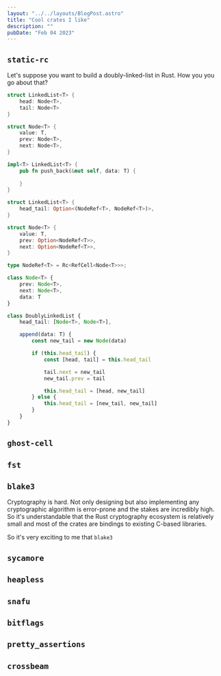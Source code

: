 ```yaml
---
layout: "../../layouts/BlogPost.astro"
title: "Cool crates I like"
description: ""
pubDate: "Feb 04 2023"
---
```


## `static-rc`

Let's suppose you want to build a doubly-linked-list in Rust. How you you go about that?

```rust
struct LinkedList<T> {
    head: Node<T>,
    tail: Node<T>
}

struct Node<T> {
    value: T,
    prev: Node<T>,
    next: Node<T>,
}
```

```rust
impl<T> LinkedList<T> {
    pub fn push_back(&mut self, data: T) {
        
    }
}
```




```rust
struct LinkedList<T> {
    head_tail: Option<(NodeRef<T>, NodeRef<T>)>,
}

struct Node<T> {
    value: T,
    prev: Option<NodeRef<T>>,
    next: Option<NodeRef<T>>,
}

type NodeRef<T> = Rc<RefCell<Node<T>>>;
```








```typescript
class Node<T> {
    prev: Node<T>,
    next: Node<T>,
    data: T
}

class DoublyLinkedList {
    head_tail: [Node<T>, Node<T>],

    append(data: T) {
        const new_tail = new Node(data)

        if (this.head_tail) {
            const [head, tail] = this.head_tail

            tail.next = new_tail
            new_tail.prev = tail

            this.head_tail = [head, new_tail] 
        } else {
            this.head_tail = [new_tail, new_tail] 
        }
    }
}
```

## `ghost-cell`

## `fst`

## `blake3`

Cryptography is hard. Not only designing but also implementing any cryptographic algorithm is error-prone and the stakes are incredibly high. So it's understandable that the Rust cryptography ecosystem is relatively small and most of the crates are bindings to existing C-based libraries. 

So it's very exciting to me that `blake3` 

## `sycamore`
## `heapless`
## `snafu`
## `bitflags`
## `pretty_assertions`
## `crossbeam`